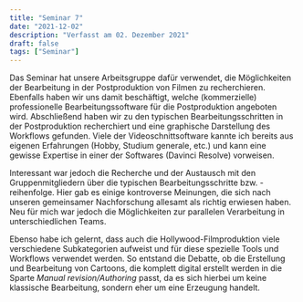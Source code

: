 ```yaml
---
title: "Seminar 7"
date: "2021-12-02"
description: "Verfasst am 02. Dezember 2021"
draft: false
tags: ["Seminar"]
---
```


Das Seminar hat unsere Arbeitsgruppe dafür verwendet, die Möglichkeiten der Bearbeitung in der Postproduktion von Filmen zu recherchieren. Ebenfalls haben wir uns damit beschäftigt, welche (kommerzielle) professionelle Bearbeitungssoftware für die Postproduktion angeboten wird. Abschließend haben wir zu den typischen Bearbeitungsschritten in der Postproduktion recherchiert und eine graphische Darstellung des Workflows gefunden. Viele der Videoschnittsoftware kannte ich bereits aus eigenen Erfahrungen (Hobby, Studium generale, etc.) und kann eine gewisse Expertise in einer der Softwares (Davinci Resolve) vorweisen. 

Interessant war jedoch die Recherche und der Austausch mit den Gruppenmitgliedern über die typischen Bearbeitungsschritte bzw. -reihenfolge. Hier gab es einige kontroverse Meinungen, die sich nach unseren gemeinsamer Nachforschung allesamt als richtig erwiesen haben. Neu für mich war jedoch die Möglichkeiten zur parallelen Verarbeitung in unterschiedlichen Teams.

Ebenso habe ich gelernt, dass auch die Hollywood-Filmproduktion viele verschiedene Subkategorien aufweist und für diese spezielle Tools und Workflows verwendet werden. So entstand die Debatte, ob die Erstellung und Bearbeitung von Cartoons, die komplett digital erstellt werden in die Sparte _Manual revision/Authoring_ passt, da es sich hierbei um keine klassische Bearbeitung, sondern eher um eine Erzeugung handelt.